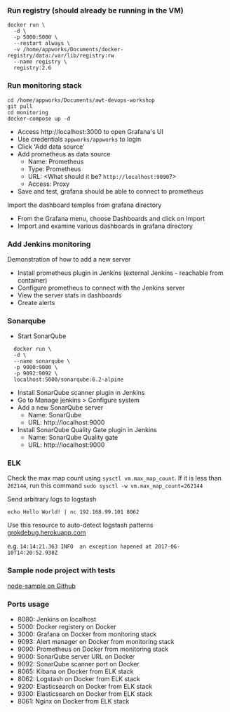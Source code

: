 ### Run registry (should already be running in the VM)

```shell
docker run \
  -d \
  -p 5000:5000 \
  --restart always \
  -v /home/appworks/Documents/docker-registry/data:/var/lib/registry:rw
  --name registry \
  registry:2.6
```

### Run monitoring stack

```shell
cd /home/appworks/Documents/awt-devops-workshop
git pull
cd monitoring
docker-compose up -d
```
- Access http://localhost:3000 to open Grafana's UI
- Use credentials `appworks/appworks` to login
- Click 'Add data source'
- Add prometheus as data source
  - Name: Prometheus
  - Type: Prometheus
  - URL: <What should it be? `http://localhost:9090`?>
  - Access: Proxy
- Save and test, grafana should be able to connect to prometheus

Import the dashboard temples from grafana directory
- From the Grafana menu, choose Dashboards and click on Import
- Import and examine various dashboards in grafana directory

### Add Jenkins monitoring

Demonstration of how to add a new server
- Install prometheus plugin in Jenkins (external Jenkins - reachable from container)
- Configure prometheus to connect with the Jenkins server
- View the server stats in dashboards
- Create alerts

### Sonarqube

- Start SonarQube
```shell
  docker run \
  -d \
  --name sonarqube \
  -p 9000:9000 \
  -p 9092:9092 \
  localhost:5000/sonarqube:6.2-alpine
```
- Install SonarQube scanner plugin in Jenkins
- Go to Manage jenkins > Configure system
- Add a new SonarQube server
  - Name: SonarQube
  - URL: http://localhost:9000
- Install SonarQube Quality Gate plugin in Jenkins
  - Name: SonarQube Quality gate
  - URL: http://localhost:9000


### ELK

Check the max map count using `sysctl vm.max_map_count`. If it is less than `262144`, run this command `sudo sysctl -w vm.max_map_count=262144`

Send arbitrary logs to logstash
```shell
echo Hello World! | nc 192.168.99.101 8062
```

Use this resource to auto-detect logstash patterns [grokdebug.herokuapp.com](https://grokdebug.herokuapp.com/discover)

e.g. `14:14:21.363 INFO  an exception hapened at 2017-06-10T14:20:52.938Z`

### Sample node project with tests

[node-sample on Github](https://github.com/gnagar/node-sample)

### Ports usage

- 8080: Jenkins on localhost
- 5000: Docker registery on Docker
- 3000: Grafana on Docker from monitoring stack
- 9093: Alert manager on Docker from monitoring stack
- 9090: Prometheus on Docker from monitoring stack
- 9000: SonarQube server URL on Docker
- 9092: SonarQube scanner port on Docker
- 8065: Kibana on Docker from ELK stack
- 8062: Logstash on Docker from ELK stack
- 9200: Elasticsearch on Docker from ELK stack
- 9300: Elasticsearch on Docker from ELK stack
- 8061: Nginx on Docker from ELK stack

